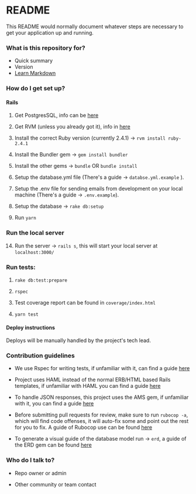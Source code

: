 # README #

This README would normally document whatever steps are necessary to get your application up and running.

### What is this repository for? ###

* Quick summary
* Version
* [Learn Markdown](https://bitbucket.org/tutorials/markdowndemo)

### How do I get set up? ###

#### Rails ####

1. Get PostgresSQL, info can be [here](https://www.digitalocean.com/community/tutorials/how-to-install-and-use-postgresql-on-ubuntu-14-04)

2. Get RVM (unless you already got it), info in [here](https://rvm.io/rvm/install)

3. Install the correct Ruby version (currently 2.4.1) -> `rvm install ruby-2.4.1`

4. Install the Bundler gem -> `gem install bundler`

5. Install the other gems -> `bundle` OR `bundle install`

6. Setup the database.yml file (There's a guide -> `databse.yml.example` ).

7. Setup the .env file for sending emails from development on your local machine (There's a guide -> `.env.example`).

8. Setup the database -> `rake db:setup`

9. Run `yarn`

### Run the local server ####

14. Run the server -> `rails s`, this will start your local server at `localhost:3000/`

### Run tests: ###

1. `rake db:test:prepare`

2. `rspec`

3. Test coverage report can be found in `coverage/index.html`

4. `yarn test`

#### Deploy instructions ####

Deploys will be manually handled by the project's tech lead.

### Contribution guidelines ###

* We use Rspec for writing tests, if unfamiliar with it, can find a guide [here](https://github.com/rspec/rspec-rails)

* Project uses HAML instead of the normal ERB/HTML based Rails templates, if unfamiliar with HAML you can find a guide [here](https://github.com/haml/haml)

* To handle JSON responses, this project uses the AMS gem, if unfamiliar with it, you can find a guide [here](https://github.com/rails-api/active_model_serializers)

* Before submitting pull requests for review, make sure to run `rubocop -a`, which will find code offenses, it will auto-fix some and point out the rest for you to fix. A guide of Rubocop use can be found [here](http://rubocop.readthedocs.io/en/latest/)

* To generate a visual guide of the database model run -> `erd`, a guide of the ERD gem can be found [here](https://github.com/voormedia/rails-erd)

### Who do I talk to? ###

* Repo owner or admin

* Other community or team contact
